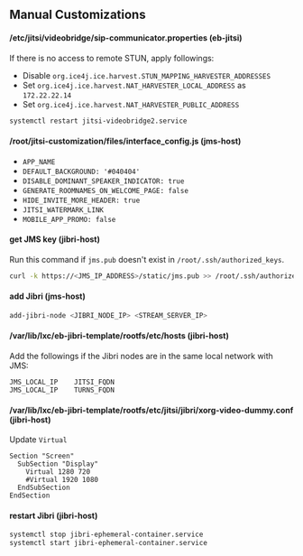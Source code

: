 ## Manual Customizations

#### /etc/jitsi/videobridge/sip-communicator.properties (eb-jitsi)

If there is no access to remote STUN, apply followings:

- Disable `org.ice4j.ice.harvest.STUN_MAPPING_HARVESTER_ADDRESSES`
- Set `org.ice4j.ice.harvest.NAT_HARVESTER_LOCAL_ADDRESS` as `172.22.22.14`
- Set `org.ice4j.ice.harvest.NAT_HARVESTER_PUBLIC_ADDRESS`

```bash
systemctl restart jitsi-videobridge2.service
```

#### /root/jitsi-customization/files/interface_config.js (jms-host)

- `APP_NAME`
- `DEFAULT_BACKGROUND: '#040404'`
- `DISABLE_DOMINANT_SPEAKER_INDICATOR: true`
- `GENERATE_ROOMNAMES_ON_WELCOME_PAGE: false`
- `HIDE_INVITE_MORE_HEADER: true`
- `JITSI_WATERMARK_LINK`
- `MOBILE_APP_PROMO: false`

#### get JMS key (jibri-host)

Run this command if `jms.pub` doesn't exist in `/root/.ssh/authorized_keys`.

```bash
curl -k https://<JMS_IP_ADDRESS>/static/jms.pub >> /root/.ssh/authorized_keys
```

#### add Jibri (jms-host)

```bash
add-jibri-node <JIBRI_NODE_IP> <STREAM_SERVER_IP>
```

#### /var/lib/lxc/eb-jibri-template/rootfs/etc/hosts (jibri-host)

Add the followings if the Jibri nodes are in the same local network with JMS:

```
JMS_LOCAL_IP    JITSI_FQDN
JMS_LOCAL_IP    TURNS_FQDN
```

#### /var/lib/lxc/eb-jibri-template/rootfs/etc/jitsi/jibri/xorg-video-dummy.conf (jibri-host)

Update `Virtual`

```
Section "Screen"
  SubSection "Display"
    Virtual 1280 720
    #Virtual 1920 1080
  EndSubSection
EndSection
```

#### restart Jibri (jibri-host)

```bash
systemctl stop jibri-ephemeral-container.service
systemctl start jibri-ephemeral-container.service
```
